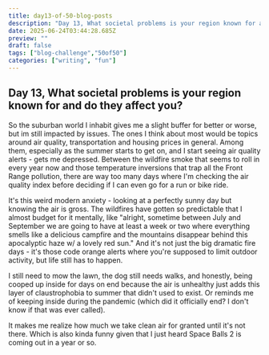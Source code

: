 ```yaml
---
title: day13-of-50-blog-posts
description: "Day 13, What societal problems is your region known for and do they affect you?"
date: 2025-06-24T03:44:28.685Z
preview: ""
draft: false
tags: ["blog-challenge","50of50"]
categories: ["writing", "fun"]
---
```


## Day 13, What societal problems is your region known for and do they affect you?

So the suburban world I inhabit gives me a slight buffer for better or worse, but im still impacted by issues. The ones I think about most would be topics around air quality, transportation and housing prices in general. Among them, especially as the summer starts to get on, and I start seeing air quality alerts - gets me depressed.  Between the wildfire smoke that seems to roll in every year now and those temperature inversions that trap all the Front Range pollution, there are way too many days where I'm checking the air quality index before deciding if I can even go for a run or bike ride. 

It's this weird modern anxiety - looking at a perfectly sunny day but knowing the air is gross. The wildfires have gotten so predictable that I almost budget for it mentally, like "alright, sometime between July and September we are going to have at least a week or two where everything smells like a delicious campfire and the mountains disappear behind this apocalyptic haze w/ a lovely red sun." And it's not just the big dramatic fire days - it's those code orange alerts where you're supposed to limit outdoor activity, but life still has to happen. 

I still need to mow the lawn, the dog still needs walks, and honestly, being cooped up inside for days on end because the air is unhealthy just adds this layer of claustrophobia to summer that didn't used to exist. Or reminds me of keeping inside during the pandemic (which did it officially end? I don't know if that was ever called). 

It makes me realize how much we take clean air for granted until it's not there. Which is also kinda funny given that I just heard Space Balls 2 is coming out in a year or so.